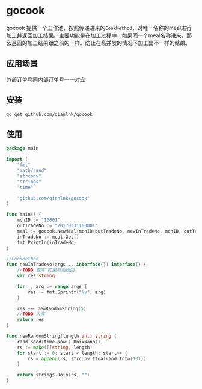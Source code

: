 # gocook

gocook 提供一个工作池，按照传递进来的`CookMethod`，对唯一名称的meal进行加工并返回加工结果。主要功能是在加工过程中，如果同一个meal名称进来，那么返回的加工结果跟之前的一样。防止在高并发的情况下加工出不一样的结果。

## 应用场景

外部订单号同内部订单号一一对应

## 安装

```shell
go get github.com/qianlnk/gocook
```

## 使用

```go
package main

import (
    "fmt"
    "math/rand"
    "strconv"
    "strings"
    "time"

    "github.com/qianlnk/gocook"
)

func main() {
    mchID := "10001"
    outTradeNo := "20170331100001"
    meal := gocook.NewMeal(mchID+outTradeNo, newInTradeNo, mchID, outTradeNo)
    inTradeNo := meal.Get()
    fmt.Println(inTradeNo)
}

//CookMethod
func newInTradeNo(args ...interface{}) interface{} {
    //TODO 查库 如果有则返回
    var res string

    for _, arg := range args {
        res += fmt.Sprintf("%v", arg)
    }

    res +＝ newRandomString(5)
    //TODO 入库
    return res
}

func newRandomString(length int) string {
    rand.Seed(time.Now().UnixNano())
    rs := make([]string, length)
    for start := 0; start < length; start++ {
        rs = append(rs, strconv.Itoa(rand.Intn(10)))
    }

    return strings.Join(rs, "")
}

```
